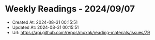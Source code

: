 # Weekly Readings - 2024/09/07

- Created At: 2024-08-31 00:15:51
- Updated At: 2024-08-31 00:15:51
- Url: https://api.github.com/repos/moxak/reading-materials/issues/79

